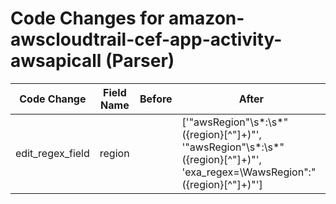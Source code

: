 # Code Changes for amazon-awscloudtrail-cef-app-activity-awsapicall (Parser)

| Code Change | Field Name | Before | After |
|-------------|------------|--------|-------|
| edit_regex_field | region |  | ['"awsRegion"\s*:\s*"({region}[^"]+)"', '"awsRegion"\s*:\s*"({region}[^"]+)"', 'exa_regex=\WawsRegion":"({region}[^"]+)"'] |